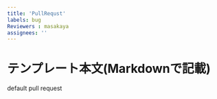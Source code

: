 ```yaml
---
title: 'PullRequst'
labels: bug
Reviewers : masakaya
assignees: ''
---
```


# テンプレート本文(Markdownで記載)
default pull request
